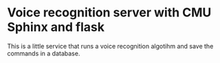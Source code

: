 # Voice recognition server with CMU Sphinx and flask

This is a little service that runs a voice recognition algotihm and save the commands in a database.
